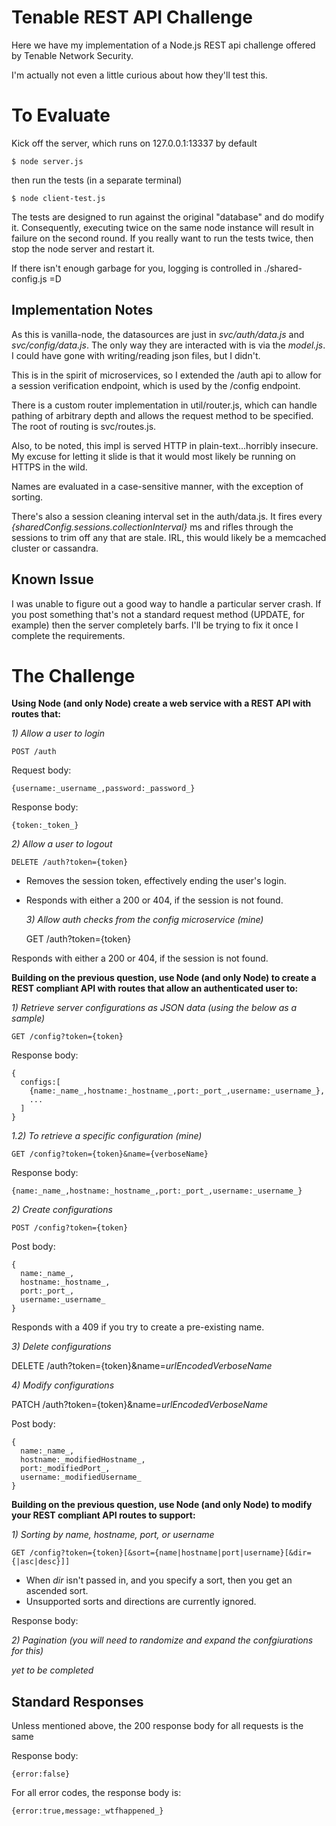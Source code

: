 Tenable REST API Challenge
==========================

Here we have my implementation of a Node.js REST api
challenge offered by Tenable Network Security. 

I'm actually not even a little curious about how they'll test this.


To Evaluate
===========

Kick off the server, which runs on 127.0.0.1:13337 by default 

    $ node server.js  
  
then run the tests (in a separate terminal)

    $ node client-test.js  

The tests are designed to run against the original "database" and do modify it.
Consequently, executing twice on the same node instance will result in failure
on the second round.  If you really want to run the tests twice, then
stop the node server and restart it.

If there isn't enough garbage for you, logging is controlled in ./shared-config.js  =D

Implementation Notes
--------------------

As this is vanilla-node, the datasources are just in _svc/auth/data.js_ and
_svc/config/data.js_.  The only way they are interacted with is via the _model.js_.
I could have gone with writing/reading json files, but I didn't.

This is in the spirit of microservices, so I extended the /auth api to
allow for a session verification endpoint, which is used by the /config endpoint.

There is a custom router implementation in util/router.js, which can handle
pathing of arbitrary depth and allows the request method to be specified.
The root of routing is svc/routes.js.

Also, to be noted, this impl is served HTTP in plain-text...horribly insecure.
My excuse for letting it slide is that it would most likely be running on HTTPS 
in the wild.

Names are evaluated in a case-sensitive manner, with the exception of sorting.

There's also a session cleaning interval set in the auth/data.js.  It fires every
_{sharedConfig.sessions.collectionInterval}_ ms and rifles through the sessions 
to trim off any that are stale.  IRL, this would likely be a memcached cluster or cassandra.



Known Issue
-----------

I was unable to figure out a good way to handle a particular server crash.
If you post something that's not a standard request method (UPDATE, for example)
then the server completely barfs.  I'll be trying to fix it once I complete
the requirements.



The Challenge
=============



**Using Node (and only Node) create a web service with a REST API with 
routes that:**


  _1) Allow a user to login_

    POST /auth

Request body:

    {username:_username_,password:_password_}

Response body: 

    {token:_token_}

    
  _2) Allow a user to logout_
  
    DELETE /auth?token={token}
    
* Removes the session token, effectively ending the user's login.
* Responds with either a 200 or 404, if the session is not found.  


  _3) Allow auth checks from the config microservice (mine)_
    
    GET /auth?token={token}
    
Responds with either a 200 or 404, if the session is not found.



**Building on the previous question, use Node (and only Node) to create a REST 
compliant API with routes that allow an authenticated user to:**


  _1) Retrieve server configurations as JSON data (using the below as a sample)_
    
    GET /config?token={token} 
    
Response body:

    {
      configs:[
        {name:_name_,hostname:_hostname_,port:_port_,username:_username_},
        ...
      ]
    }  


  _1.2) To retrieve a specific configuration (mine)_

    GET /config?token={token}&name={verboseName}

Response body:

    {name:_name_,hostname:_hostname_,port:_port_,username:_username_}


  _2) Create configurations_
  
    POST /config?token={token}
    
Post body:

    {
      name:_name_,
      hostname:_hostname_,
      port:_port_,
      username:_username_
    }

Responds with a 409 if you try to create a pre-existing name.


  _3) Delete configurations_
  
  DELETE /auth?token={token}&name=_urlEncodedVerboseName_


  _4) Modify configurations_
  
  PATCH /auth?token={token}&name=_urlEncodedVerboseName_
  
Post body:

    {
      name:_name_,
      hostname:_modifiedHostname_,
      port:_modifiedPort_,
      username:_modifiedUsername_
    }

    
    
**Building on the previous question, use Node (and only Node) to modify your 
REST compliant API routes to support:**


  _1) Sorting by name, hostname, port, or username_
  
    GET /config?token={token}[&sort={name|hostname|port|username}[&dir={|asc|desc}]]
    
* When _dir_ isn't passed in, and you specify a sort, then you get an ascended sort.
* Unsupported sorts and directions are currently ignored.

Response body:

  
  _2) Pagination (you will need to randomize and expand the confgiurations for this)_
  
_yet to be completed_



Standard Responses
------------------

Unless mentioned above, the 200 response body for all requests is the same

Response body:

    {error:false}

For all error codes, the response body is:

    {error:true,message:_wtfhappened_}
  


